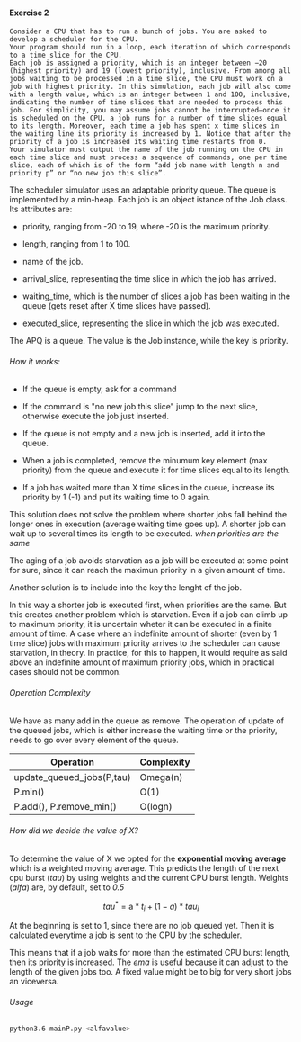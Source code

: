 #### Exercise 2

```textile
Consider a CPU that has to run a bunch of jobs. You are asked to develop a scheduler for the CPU.
Your program should run in a loop, each iteration of which corresponds to a time slice for the CPU.
Each job is assigned a priority, which is an integer between −20 (highest priority) and 19 (lowest priority), inclusive. From among all jobs waiting to be processed in a time slice, the CPU must work on a job with highest priority. In this simulation, each job will also come with a length value, which is an integer between 1 and 100, inclusive, indicating the number of time slices that are needed to process this job. For simplicity, you may assume jobs cannot be interrupted—once it is scheduled on the CPU, a job runs for a number of time slices equal to its length. Moreover, each time a job has spent x time slices in the waiting line its priority is increased by 1. Notice that after the priority of a job is increased its waiting time restarts from 0.
Your simulator must output the name of the job running on the CPU in each time slice and must process a sequence of commands, one per time slice, each of which is of the form “add job name with length n and priority p” or “no new job this slice”.
```

The scheduler simulator uses an adaptable priority queue. The queue is implemented by a min-heap. 
Each job is an object istance of the Job class. Its attributes are:

- priority, ranging from -20 to 19, where -20 is the maximum priority.

- length, ranging from 1 to 100.

- name of the job.

- arrival_slice, representing the time slice in which the job has arrived.

- waiting_time, which is the number of slices a job has been waiting in the queue (gets reset after X time slices have passed).

- executed_slice, representing the slice in which the job was executed. 

The APQ is a <Job> queue. The value is the Job instance, while the key is priority.

###### How it works:

- If the queue is empty, ask for a command

- If the command is "no new job this slice" jump to the next slice, otherwise execute the job just inserted.

- If the queue is not empty and a new job is inserted, add it into the queue.

- When a job is completed, remove the minumum key element (max priority) from the queue and execute it for time slices equal to its length.

- If a job has waited more than X time slices in the queue, increase its priority by 1 (-1) and put its waiting time to 0 again.

This solution does not solve the problem where shorter jobs fall behind the longer ones in execution (average waiting time goes up). A shorter job can wait up to several times its length to be executed. *when priorities are the same*

The aging of a job avoids starvation as a job will be executed at some point for sure, since it can reach the maximun priority in a given amount of time.

Another solution is to include into the key the lenght of the job.

In this way a shorter job is executed first, when priorities are the same. But this creates another problem which is starvation. Even if a job can climb up to maximum priority, it is uncertain wheter it can be executed in a finite amount of time. A case where an indefinite amount of shorter (even by 1 time slice) jobs with maximum priority arrives to the scheduler can cause starvation, in theory. In practice, for this to happen, it would require as said above an indefinite amount of maximum priority jobs, which in practical cases should not be common.

###### Operation Complexity

We have as many add in the queue as remove. The operation of update of the queued jobs, which is either increase the waiting time or the priority, needs to go over every element of the queue.

| Operation                 | Complexity |
| ------------------------- | ---------- |
| update_queued_jobs(P,tau) | Omega(n)   |
| P.min()                   | O(1)       |
| P.add(), P.remove_min()   | O(logn)    |

###### How did we decide the value of X?

To determine the value of X we opted for the  **exponential moving average** which is a weighted moving average. This predicts the length of the next cpu burst (*tau*) by using weights and the current CPU burst length. Weights (*alfa*) are, by default, set to *0.5*

$$
tau^* = \text{a} * t_i + (1 - a) * tau_i
$$

At the beginning <tau> is set to 1, since there are no job queued yet. Then it is calculated everytime a job is sent to the CPU by the scheduler.

This means that if a job waits for more than the estimated CPU burst length, then its priority is increased. The *ema* is useful because it can adjust to the length of the given jobs too. A fixed value might be to big for very short jobs an viceversa.

###### Usage

```bash
python3.6 mainP.py <alfavalue>
```
